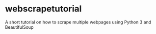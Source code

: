 # webscrapetutorial
A short tutorial on how to scrape multiple webpages using Python 3 and BeautifulSoup
